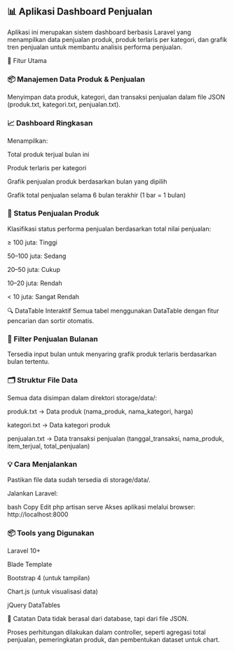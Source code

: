 ## 📊 Aplikasi Dashboard Penjualan
Aplikasi ini merupakan sistem dashboard berbasis Laravel yang menampilkan data penjualan produk, produk terlaris per kategori, dan grafik tren penjualan untuk membantu analisis performa penjualan.

🔧 Fitur Utama
### 📦 Manajemen Data Produk & Penjualan
Menyimpan data produk, kategori, dan transaksi penjualan dalam file JSON (produk.txt, kategori.txt, penjualan.txt).

### 📈 Dashboard Ringkasan
Menampilkan:

Total produk terjual bulan ini

Produk terlaris per kategori

Grafik penjualan produk berdasarkan bulan yang dipilih

Grafik total penjualan selama 6 bulan terakhir (1 bar = 1 bulan)

### 🥇 Status Penjualan Produk
Klasifikasi status performa penjualan berdasarkan total nilai penjualan:

≥ 100 juta: Tinggi

50–100 juta: Sedang

20–50 juta: Cukup

10–20 juta: Rendah

< 10 juta: Sangat Rendah

🔍 DataTable Interaktif
Semua tabel menggunakan DataTable dengan fitur pencarian dan sortir otomatis.

### 📅 Filter Penjualan Bulanan
Tersedia input bulan untuk menyaring grafik produk terlaris berdasarkan bulan tertentu.

### 🗂️ Struktur File Data
Semua data disimpan dalam direktori storage/data/:

produk.txt → Data produk (nama_produk, nama_kategori, harga)

kategori.txt → Data kategori produk

penjualan.txt → Data transaksi penjualan (tanggal_transaksi, nama_produk, item_terjual, total_penjualan)

### 💡 Cara Menjalankan
Pastikan file data sudah tersedia di storage/data/.

Jalankan Laravel:

bash
Copy
Edit
php artisan serve
Akses aplikasi melalui browser: http://localhost:8000

### 📦 Tools yang Digunakan
Laravel 10+

Blade Template

Bootstrap 4 (untuk tampilan)

Chart.js (untuk visualisasi data)

jQuery DataTables

📌 Catatan
Data tidak berasal dari database, tapi dari file JSON.

Proses perhitungan dilakukan dalam controller, seperti agregasi total penjualan, pemeringkatan produk, dan pembentukan dataset untuk chart.
